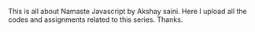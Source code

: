This is all about Namaste Javascript by Akshay saini.
Here I upload all the codes and assignments related to this series.
Thanks.
